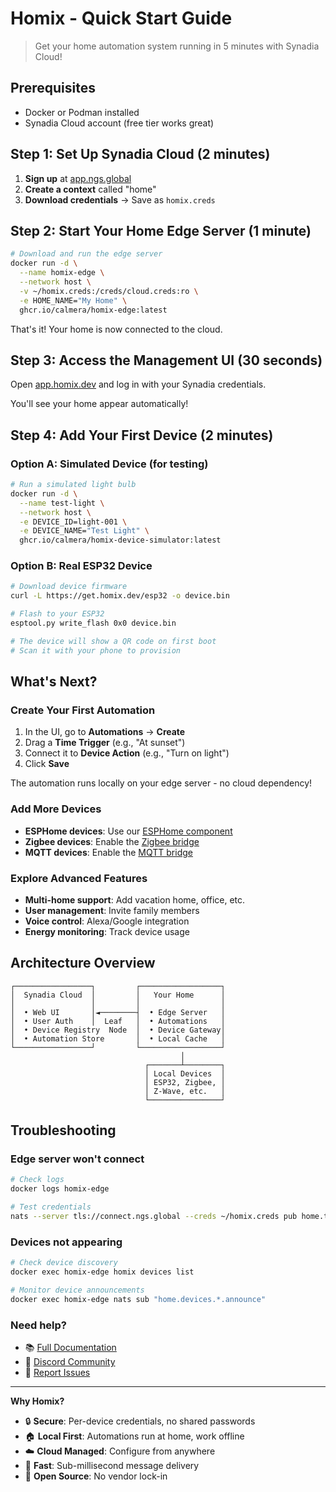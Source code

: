 # Homix - Quick Start Guide

> Get your home automation system running in 5 minutes with Synadia Cloud!

## Prerequisites

- Docker or Podman installed
- Synadia Cloud account (free tier works great)

## Step 1: Set Up Synadia Cloud (2 minutes)

1. **Sign up** at [app.ngs.global](https://app.ngs.global)
2. **Create a context** called "home"
3. **Download credentials** → Save as `homix.creds`

## Step 2: Start Your Home Edge Server (1 minute)

```bash
# Download and run the edge server
docker run -d \
  --name homix-edge \
  --network host \
  -v ~/homix.creds:/creds/cloud.creds:ro \
  -e HOME_NAME="My Home" \
  ghcr.io/calmera/homix-edge:latest
```

That's it! Your home is now connected to the cloud.

## Step 3: Access the Management UI (30 seconds)

Open [app.homix.dev](https://app.homix.dev) and log in with your Synadia credentials.

You'll see your home appear automatically!

## Step 4: Add Your First Device (2 minutes)

### Option A: Simulated Device (for testing)
```bash
# Run a simulated light bulb
docker run -d \
  --name test-light \
  --network host \
  -e DEVICE_ID=light-001 \
  -e DEVICE_NAME="Test Light" \
  ghcr.io/calmera/homix-device-simulator:latest
```

### Option B: Real ESP32 Device
```bash
# Download device firmware
curl -L https://get.homix.dev/esp32 -o device.bin

# Flash to your ESP32
esptool.py write_flash 0x0 device.bin

# The device will show a QR code on first boot
# Scan it with your phone to provision
```

## What's Next?

### Create Your First Automation

1. In the UI, go to **Automations** → **Create**
2. Drag a **Time Trigger** (e.g., "At sunset")
3. Connect it to **Device Action** (e.g., "Turn on light")
4. Click **Save**

The automation runs locally on your edge server - no cloud dependency!

### Add More Devices

- **ESPHome devices**: Use our [ESPHome component](docs/devices/esphome.md)
- **Zigbee devices**: Enable the [Zigbee bridge](docs/devices/zigbee.md)
- **MQTT devices**: Enable the [MQTT bridge](docs/devices/mqtt.md)

### Explore Advanced Features

- **Multi-home support**: Add vacation home, office, etc.
- **User management**: Invite family members
- **Voice control**: Alexa/Google integration
- **Energy monitoring**: Track device usage

## Architecture Overview

```
┌─────────────────┐         ┌──────────────────┐
│  Synadia Cloud  │         │   Your Home      │
│                 │         │                  │
│  • Web UI       │◄────────┤  • Edge Server   │
│  • User Auth    │  Leaf   │  • Automations   │
│  • Device Registry  Node  │  • Device Gateway│
│  • Automation Store       │  • Local Cache   │
└─────────────────┘         └──────────────────┘
                                      │
                              ┌───────┴────────┐
                              │ Local Devices  │
                              │ ESP32, Zigbee, │
                              │ Z-Wave, etc.   │
                              └────────────────┘
```

## Troubleshooting

### Edge server won't connect
```bash
# Check logs
docker logs homix-edge

# Test credentials
nats --server tls://connect.ngs.global --creds ~/homix.creds pub home.test.connection "test-$(date +%s)"
```

### Devices not appearing
```bash
# Check device discovery
docker exec homix-edge homix devices list

# Monitor device announcements
docker exec homix-edge nats sub "home.devices.*.announce"
```

### Need help?
- 📚 [Full Documentation](https://docs.homix.dev)
- 💬 [Discord Community](https://discord.gg/homix)
- 🐛 [Report Issues](https://github.com/homix-dev/homix/issues)

---

**Why Homix?**
- 🔒 **Secure**: Per-device credentials, no shared passwords
- 🏠 **Local First**: Automations run at home, work offline
- ☁️ **Cloud Managed**: Configure from anywhere
- 🚀 **Fast**: Sub-millisecond message delivery
- 🔧 **Open Source**: No vendor lock-in